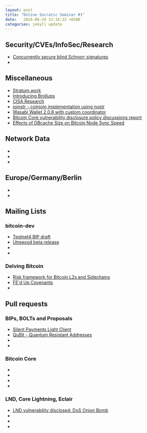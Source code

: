 ```yaml
---
layout: post
title: "Online Socratic Seminar #1"
date:   2024-06-24 13:16:32 +0200
categories: jekyll update
---
```



## Security/CVEs/InfoSec/Research

- [Concurrently secure blind Schnorr signatures](https://eprint.iacr.org/2022/1676.pdf)
- []()

## Miscellaneous

- [Stratum.work](https://stratum.work/)
- [Introducing Brollups](https://brqgoo.medium.com/introducing-brollups-18ec4081f6e7)
- [CISA Research](https://cisaresearch.org/)
- [joinstr - coinjoin implementation using nostr](https://joinstr.xyz/)
- [Wasabi Wallet 2.0.8 with custom coordinator](https://blog.wasabiwallet.io/wasabi-wallet-2-0-8-release-post/?ref=nobsbitcoin.com)
- [Bitcoin Core vulnerability disclosure policy discussions report](https://gist.github.com/darosior/eb71638f20968f0dc896c4261a127be6)
- [Effects of DBcache Size on Bitcoin Node Sync Speed](https://blog.lopp.net/effects-dbcache-size-bitcoin-node-sync-speed/?ref=cypherpunk-cogitations-newsletter)

## Network Data

- []()
- []()
- []()

## Europe/Germany/Berlin

- []()
- []()

## Mailing Lists

### bitcoin-dev

- [Testnet4 BIP draft](https://mailing-list.bitcoindevs.xyz/bitcoindev/a6e3VPsXJf9p3gt_FmNF_Up-wrFuNMKTN30-xCSDHBKXzXnSpVflIZIj2NQ8Wos4PhQCzI2mWEMvIms_FAEs7rQdL15MpC_Phmu_fnR9iTg=@protonmail.com/)
- [Utreexod beta release](https://mailing-list.bitcoindevs.xyz/bitcoindev/d5f47120-3397-4f56-93ca-dd310d845f3cn@googlegroups.com/T/#u)
- []()
- []()

### Delving Bitcoin

- [Risk framework for Bitcoin L2s and Sidechains](https://delvingbitcoin.org/t/proposed-risk-framework-for-bitcoin-l2s-and-sidechains/933)
- [FE'd Up Covenants](https://rubin.io/public/pdfs/fedcov.pdf)
- []()

## Pull requests

### BIPs, BOLTs and Proposals

- [Silent Payments Light Client](https://delvingbitcoin.org/t/silent-payments-light-client-protocol/891)
- [QuBit - Quantum Resistant Addresses](https://github.com/cryptoquick/bips/blob/p2qrh/bip-p2qrh.mediawiki)
- []()
- []()

### Bitcoin Core

- []()
- []()
- []()
- []()

### LND, Core Lightning, Eclair

- [LND vulnerability disclosed: DoS Onion Bomb](https://morehouse.github.io/lightning/lnd-onion-bomb/)
- []()
- []()
- []()

